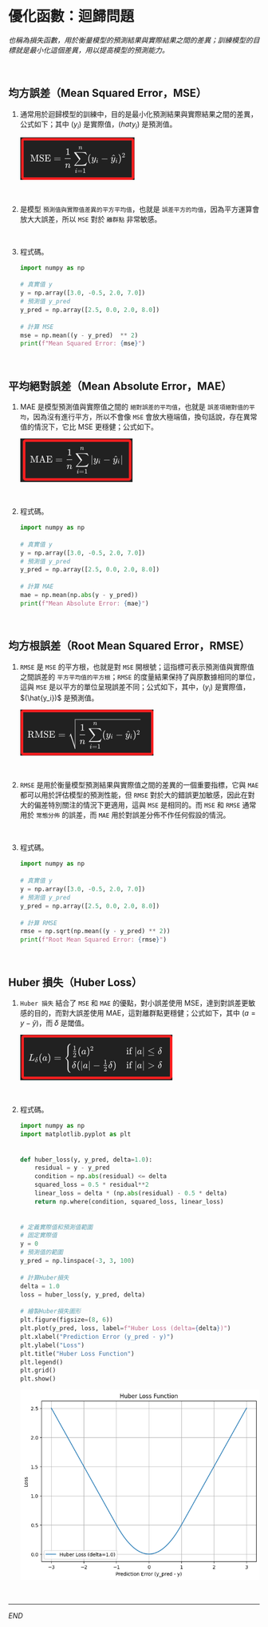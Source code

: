 # 優化函數：迴歸問題

_也稱為損失函數，用於衡量模型的預測結果與實際結果之間的差異；訓練模型的目標就是最小化這個差異，用以提高模型的預測能力。_

<br>

## 均方誤差（Mean Squared Error，MSE）

1. 通常用於迴歸模型的訓練中，目的是最小化預測結果與實際結果之間的差異，公式如下；其中 $(y_i)$ 是實際值，$(hat{y_i})$ 是預測值。

    ![](images/img_45.png)

<br>

2. 是模型 `預測值與實際值差異的平方平均值`，也就是 `誤差平方的均值`，因為平方運算會放大大誤差，所以 `MSE` 對於 `離群點` 非常敏感。

<br>

3. 程式碼。

    ```python
    import numpy as np

    # 真實值 y
    y = np.array([3.0, -0.5, 2.0, 7.0])
    # 預測值 y_pred
    y_pred = np.array([2.5, 0.0, 2.0, 8.0])

    # 計算 MSE
    mse = np.mean((y - y_pred)  ** 2)
    print(f"Mean Squared Error: {mse}")
    ```

<br>

## 平均絕對誤差（Mean Absolute Error，MAE）

1. MAE 是模型預測值與實際值之間的 `絕對誤差的平均值`，也就是 `誤差項絕對值的平均`，因為沒有進行平方，所以不會像 `MSE` 會放大極端值，換句話說，存在異常值的情況下，它比 MSE 更穩健；公式如下。

    ![](images/img_46.png)

<br>

2. 程式碼。

    ```python
    import numpy as np

    # 真實值 y
    y = np.array([3.0, -0.5, 2.0, 7.0])
    # 預測值 y_pred
    y_pred = np.array([2.5, 0.0, 2.0, 8.0])

    # 計算 MAE
    mae = np.mean(np.abs(y - y_pred))
    print(f"Mean Absolute Error: {mae}")
    ```

<br>

## 均方根誤差（Root Mean Squared Error，RMSE）

1. `RMSE` 是 `MSE` 的平方根，也就是對 `MSE` 開根號；這指標可表示預測值與實際值之間誤差的 `平方平均值的平方根`；`RMSE` 的度量結果保持了與原數據相同的單位，這與 `MSE` 是以平方的單位呈現誤差不同；公式如下，其中，$(y_i)$ 是實際值，$(\hat{y_i})$ 是預測值。

    ![](images/img_47.png)

<br>

2. `RMSE` 是用於衡量模型預測結果與實際值之間的差異的一個重要指標，它與 `MAE` 都可以用於評估模型的預測性能，但 `RMSE` 對於大的錯誤更加敏感，因此在對大的偏差特別關注的情況下更適用，這與 `MSE` 是相同的。而 `MSE` 和 `RMSE` 通常用於 `常態分佈` 的誤差，而 `MAE` 用於對誤差分佈不作任何假設的情況。

<br>

3. 程式碼。

    ```python
    import numpy as np

    # 真實值 y
    y = np.array([3.0, -0.5, 2.0, 7.0])
    # 預測值 y_pred
    y_pred = np.array([2.5, 0.0, 2.0, 8.0])

    # 計算 RMSE
    rmse = np.sqrt(np.mean((y - y_pred) ** 2))
    print(f"Root Mean Squared Error: {rmse}")
    ```

<br>

## Huber 損失（Huber Loss）

1. `Huber 損失` 結合了 `MSE` 和 `MAE` 的優點，對小誤差使用 MSE，達到對誤差更敏感的目的，而對大誤差使用 MAE，這對離群點更穩健；公式如下，其中 $(a = y - \hat{y})$，而 𝛿 是閾值。

    ![](images/img_48.png)

<br>

2. 程式碼。

    ```python
    import numpy as np
    import matplotlib.pyplot as plt


    def huber_loss(y, y_pred, delta=1.0):
        residual = y - y_pred
        condition = np.abs(residual) <= delta
        squared_loss = 0.5 * residual**2
        linear_loss = delta * (np.abs(residual) - 0.5 * delta)
        return np.where(condition, squared_loss, linear_loss)


    # 定義實際值和預測值範圍
    # 固定實際值
    y = 0
    # 預測值的範圍
    y_pred = np.linspace(-3, 3, 100)

    # 計算Huber損失
    delta = 1.0
    loss = huber_loss(y, y_pred, delta)

    # 繪製Huber損失圖形
    plt.figure(figsize=(8, 6))
    plt.plot(y_pred, loss, label=f"Huber Loss (delta={delta})")
    plt.xlabel("Prediction Error (y_pred - y)")
    plt.ylabel("Loss")
    plt.title("Huber Loss Function")
    plt.legend()
    plt.grid()
    plt.show()
    ```

    ![](images/img_49.png)

<br>

___

_END_